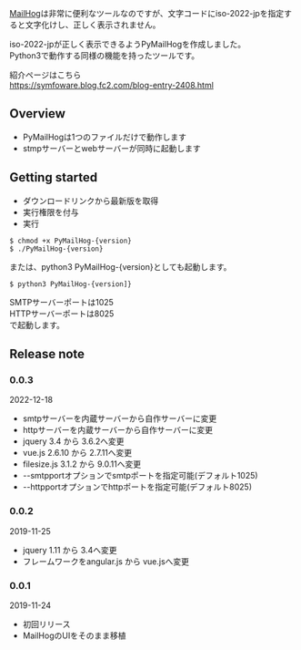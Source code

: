 [MailHog](https://github.com/mailhog/MailHog)は非常に便利なツールなのですが、文字コードにiso-2022-jpを指定すると文字化けし、正しく表示されません。

iso-2022-jpが正しく表示できるようPyMailHogを作成しました。  
Python3で動作する同様の機能を持ったツールです。

紹介ページはこちら  
https://symfoware.blog.fc2.com/blog-entry-2408.html

## Overview

* PyMailHogは1つのファイルだけで動作します
* stmpサーバーとwebサーバーが同時に起動します


## Getting started

* ダウンロードリンクから最新版を取得
* 実行権限を付与
* 実行

```
$ chmod +x PyMailHog-{version}
$ ./PyMailHog-{version}
```

または、python3 PyMailHog-{version}としても起動します。　　
```
$ python3 PyMailHog-{version]}
```
SMTPサーバーポートは1025  
HTTPサーバーポートは8025  
で起動します。

## Release note

### 0.0.3
2022-12-18
* smtpサーバーを内蔵サーバーから自作サーバーに変更
* httpサーバーを内蔵サーバーから自作サーバーに変更
* jquery 3.4 から 3.6.2へ変更
* vue.js 2.6.10 から 2.7.11へ変更
* filesize.js 3.1.2 から 9.0.11へ変更
* --smtpportオプションでsmtpポートを指定可能(デフォルト1025)
* --httpportオプションでhttpポートを指定可能(デフォルト8025)

### 0.0.2
2019-11-25
* jquery 1.11 から 3.4へ変更
* フレームワークをangular.js から vue.jsへ変更

### 0.0.1
2019-11-24  
* 初回リリース
* MailHogのUIをそのまま移植



